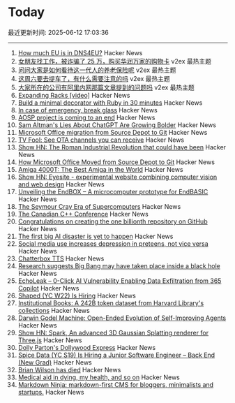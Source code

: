 # Today

最近更新时间: 2025-06-12 17:03:36

--- 
1. [How much EU is in DNS4EU?](https://techlog.jenslink.net/posts/dns4eu/) Hacker News
2. [女朋友找工作，被诈骗了 25 万，购买华润万家的购物卡](https://www.v2ex.com/t/1138067) v2ex 最热主题
3. [问问大家是如何看待这一代人的养老保险呢](https://www.v2ex.com/t/1138058) v2ex 最热主题
4. [这周六要去提车了，有什么需要注意的吗](https://www.v2ex.com/t/1138046) v2ex 最热主题
5. [大家所在的公司有阿里内网那篇文章提到的问题吗](https://www.v2ex.com/t/1138040) v2ex 最热主题
6. [Expanding Racks [video]](https://www.youtube.com/watch?v=iWknov3Xpts) Hacker News
7. [Build a minimal decorator with Ruby in 30 minutes](https://remimercier.com/minimal-decorator-ruby/) Hacker News
8. [In case of emergency, break glass](https://morrick.me/archives/10048) Hacker News
9. [AOSP project is coming to an end](https://old.reddit.com/r/StallmanWasRight/comments/1l8rhon/aosp_project_is_coming_to_an_end/) Hacker News
10. [Sam Altman's Lies About ChatGPT Are Growing Bolder](https://gizmodo.com/sam-altmans-lies-about-chatgpt-are-growing-bolder-2000614431) Hacker News
11. [Microsoft Office migration from Source Depot to Git](https://danielsada.tech/blog/carreer-part-7-how-office-moved-to-git-and-i-loved-devex/) Hacker News
12. [TV Fool: See OTA channels you can receive](https://www.tvfool.com/index.php?option=com_wrapper&Itemid=29) Hacker News
13. [Show HN: The Roman Industrial Revolution that could have been](https://thelydianstone.com/) Hacker News
14. [How Microsoft Office Moved from Source Depot to Git](https://danielsada.tech/blog/carreer-part-7-how-office-moved-to-git-and-i-loved-devex/) Hacker News
15. [Amiga 4000T: The Best Amiga in the World](https://forgottencomputer.com/retro/a4000t/) Hacker News
16. [Show HN: Eyesite - experimental website combining computer vision and web design](https://blog.andykhau.com/blog/eyesite) Hacker News
17. [Unveiling the EndBOX – A microcomputer prototype for EndBASIC](https://www.endbasic.dev/2025/06/unveiling-the-endbox.html) Hacker News
18. [The Seymour Cray Era of Supercomputers](https://ztoz.blog/posts/cray-era-supercomputers/) Hacker News
19. [The Canadian C++ Conference](https://cppnorth.ca/index.html) Hacker News
20. [Congratulations on creating the one billionth repository on GitHub](https://github.com/AasishPokhrel/shit/issues/1) Hacker News
21. [The first big AI disaster is yet to happen](https://www.seangoedecke.com/the-first-big-ai-disaster/) Hacker News
22. [Social media use increases depression in preteens, not vice versa](https://medicalxpress.com/news/2025-05-social-media-depression-preteens-vice.html) Hacker News
23. [Chatterbox TTS](https://github.com/resemble-ai/chatterbox) Hacker News
24. [Research suggests Big Bang may have taken place inside a black hole](https://www.port.ac.uk/news-events-and-blogs/blogs/space-cosmology-and-the-universe/what-if-the-big-bang-wasnt-the-beginning-our-research-suggests-it-may-have-taken-place-inside-a-black-hole) Hacker News
25. [EchoLeak – 0-Click AI Vulnerability Enabling Data Exfiltration from 365 Copilot](https://www.aim.security/lp/aim-labs-echoleak-blogpost) Hacker News
26. [Shaped (YC W22) Is Hiring](https://www.ycombinator.com/companies/shaped/jobs/qtQwxJO-head-of-engineering) Hacker News
27. [Institutional Books: A 242B token dataset from Harvard Library's collections](https://arxiv.org/abs/2506.08300) Hacker News
28. [Darwin Godel Machine: Open-Ended Evolution of Self-Improving Agents](https://arxiv.org/abs/2505.22954) Hacker News
29. [Show HN: Spark, An advanced 3D Gaussian Splatting renderer for Three.js](https://sparkjs.dev/) Hacker News
30. [Dolly Parton's Dollywood Express](https://thetransitguy.substack.com/p/dolly-parton-runs-a-train-busier) Hacker News
31. [Spice Data (YC S19) Is Hiring a Junior Software Engineer – Back End (New Grad)](https://www.ycombinator.com/companies/spice-data/jobs/WccsImv-junior-software-engineer-backend-new-grad) Hacker News
32. [Brian Wilson has died](https://pitchfork.com/news/the-beach-boys-brian-wilson-dies-at-82/) Hacker News
33. [Medical aid in dying, my health, and so on](https://blog.the-brannons.com/post/Medical-Aid-in-Dying-My-Health-and-so-on) Hacker News
34. [Markdown Ninja: markdown-first CMS for bloggers, minimalists and startups.](https://github.com/bloom42/markdown-ninja) Hacker News
